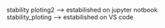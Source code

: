 stability ploting2 --> estabilished on jupyter notbook  
stability_ploting --> estabilished on VS code
